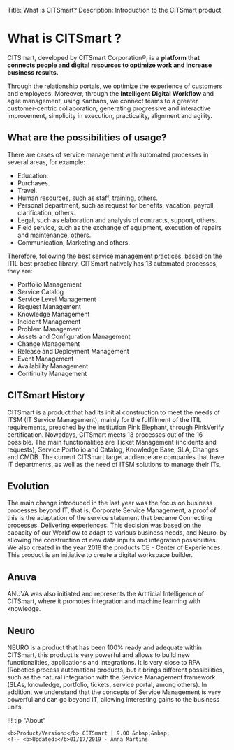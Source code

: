 Title: What is CITSmart?
Description: Introduction to the CITSmart product

# What is CITSmart ?

CITSmart, developed by CITSmart Corporation®, is a **platform that 
connects people and digital resources to optimize work and increase 
business results.**

Through the relationship portals, we optimize the experience of customers 
and employees. Moreover, through the **Intelligent Digital Workflow** and agile 
management, using Kanbans, we connect teams to a greater customer-centric 
collaboration, generating progressive and interactive improvement, simplicity 
in execution, practicality, alignment and agility.

What are the possibilities of usage?
-------------------------------

There are cases of service management with automated processes in several areas, 
for example:

*   Education.
*   Purchases.
*   Travel.
*   Human resources, such as staff, training, others.
*   Personal department, such as request for benefits, vacation, payroll, clarification, others.
*   Legal, such as elaboration and analysis of contracts, support, others.
*   Field service, such as the exchange of equipment, execution of repairs and maintenance, others.
*   Communication, Marketing and others.

Therefore, following the best service management practices, based on the ITIL best 
practice library, CITSmart natively has 13 automated processes, they are:

*   Portfolio Management
*   Service Catalog
*   Service Level Management
*   Request Management
*   Knowledge Management
*   Incident Management
*   Problem Management
*   Assets and Configuration Management
*   Change Management
*   Release and Deployment Management
*   Event Management
*   Availability Management
*   Continuity Management

CITSmart History
--------------------

CITSmart is a product that had its initial construction to meet the needs of ITSM (IT Service Management),
mainly for the fulfillment of the ITIL requirements, preached by the institution Pink Elephant, through
PinkVerify certification. Nowadays, CITSmart meets 13 processes out of the 16 possible. The main
functionalities are Ticket Management (incidents and requests), Service Portfolio and Catalog, Knowledge
Base, SLA, Changes and CMDB.
The current CITSmart target audience are companies that have IT departments, as well as the need of
ITSM solutions to manage their ITs.

Evolution
------------

The main change introduced in the last year was the focus on business processes beyond IT, that is,
Corporate Service Management, a proof of this is the adaptation of the service statement that became
Connecting processes. Delivering experiences.
This decision was based on the capacity of our Workflow to adapt to various business needs, and Neuro,
by allowing the construction of new data inputs and integration possibilities.
We also created in the year 2018 the products CE - Center of Experiences. This product is an initiative to
create a digital workspace builder. 

Anuva
-----

ANUVA was also initiated and represents the Artificial Intelligence of CITSmart, where it promotes
integration and machine learning with knowledge.

Neuro
-----

NEURO is a product that has been 100% ready and adequate within CITSmart, this product is very powerful
and allows to build new functionalities, applications and integrations. It is very close to RPA (Robotics process automation) products, but it brings different possibilities, such as the natural integration with the
Service Management framework (SLAs, knowledge, portfolio, tickets, service portal, among others).
In addition, we understand that the concepts of Service Management is very powerful and can go beyond
IT, allowing interesting gains to the business units.

!!! tip "About"

    <b>Product/Version:</b> CITSmart | 9.00 &nbsp;&nbsp;
    <!-- <b>Updated:</b>01/17/2019 - Anna Martins
